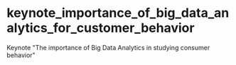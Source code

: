 # keynote_importance_of_big_data_analytics_for_customer_behavior
Keynote "The importance of Big Data Analytics in studying consumer behavior"
